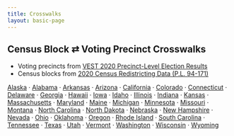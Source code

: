 ```yaml
---
title: Crosswalks
layout: basic-page
---
```


Census Block ⇄ Voting Precinct Crosswalks
---

* Voting precincts from [VEST 2020 Precinct-Level Election Results](https://dataverse.harvard.edu/dataset.xhtml;jsessionid=222f68065439a05e618c84300113?persistentId=doi%3A10.7910%2FDVN%2FK7760H&version=&q=&fileTypeGroupFacet=&fileAccess=&fileSortField=date)
* Census blocks from [2020 Census Redistricting Data (P.L. 94-171)](https://www2.census.gov/geo/tiger/TIGER2020PL/STATE/)

[Alaska](files/crosswalks/crosswalk-AK.zip) ·
[Alabama](files/crosswalks/crosswalk-AL.zip) ·
[Arkansas](files/crosswalks/crosswalk-AR.zip) ·
[Arizona](files/crosswalks/crosswalk-AZ.zip) ·
[California](files/crosswalks/crosswalk-CA.zip) ·
[Colorado](files/crosswalks/crosswalk-CO.zip) ·
[Connecticut](files/crosswalks/crosswalk-CT.zip) ·
[Delaware](files/crosswalks/crosswalk-DE.zip) ·
[Georgia](files/crosswalks/crosswalk-GA.zip) ·
[Hawaii](files/crosswalks/crosswalk-HI.zip) ·
[Iowa](files/crosswalks/crosswalk-IA.zip) ·
[Idaho](files/crosswalks/crosswalk-ID.zip) ·
[Illinois](files/crosswalks/crosswalk-IL.zip) ·
[Indiana](files/crosswalks/crosswalk-IN.zip) ·
[Kansas](files/crosswalks/crosswalk-KS.zip) ·
[Massachusetts](files/crosswalks/crosswalk-MA.zip) ·
[Maryland](files/crosswalks/crosswalk-MD.zip) ·
[Maine](files/crosswalks/crosswalk-ME.zip) ·
[Michigan](files/crosswalks/crosswalk-MI.zip) ·
[Minnesota](files/crosswalks/crosswalk-MN.zip) ·
[Missouri](files/crosswalks/crosswalk-MO.zip) ·
[Montana](files/crosswalks/crosswalk-MT.zip) ·
[North&nbsp;Carolina](files/crosswalks/crosswalk-NC.zip) ·
[North&nbsp;Dakota](files/crosswalks/crosswalk-ND.zip) ·
[Nebraska](files/crosswalks/crosswalk-NE.zip) ·
[New&nbsp;Hampshire](files/crosswalks/crosswalk-NH.zip) ·
[Nevada](files/crosswalks/crosswalk-NV.zip) ·
[Ohio](files/crosswalks/crosswalk-OH.zip) ·
[Oklahoma](files/crosswalks/crosswalk-OK.zip) ·
[Oregon](files/crosswalks/crosswalk-OR.zip) ·
[Rhode&nbsp;Island](files/crosswalks/crosswalk-RI.zip) ·
[South&nbsp;Carolina](files/crosswalks/crosswalk-SC.zip) ·
[Tennessee](files/crosswalks/crosswalk-TN.zip) ·
[Texas](files/crosswalks/crosswalk-TX.zip) ·
[Utah](files/crosswalks/crosswalk-UT.zip) ·
[Vermont](files/crosswalks/crosswalk-VT.zip) ·
[Washington](files/crosswalks/crosswalk-WA.zip) ·
[Wisconsin](files/crosswalks/crosswalk-WI.zip) ·
[Wyoming](files/crosswalks/crosswalk-WY.zip)
